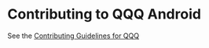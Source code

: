 # Contributing to QQQ Android

See the [Contributing Guidelines for QQQ](https://github.com/Kingsrook/qqq/blob/dev/CONTRIBUTING.md)

